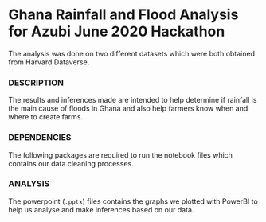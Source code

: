 # Ghana Rainfall and Flood Analysis for Azubi June 2020 Hackathon

The analysis was done on two different datasets which were both obtained from Harvard Dataverse.

### DESCRIPTION

The results and inferences made are intended to help determine if rainfall is the main cause of floods in Ghana and also help farmers know when and where to create farms. 

### DEPENDENCIES

The following packages are required to run the notebook files which contains our data cleaning processes.

### ANALYSIS

The powerpoint (`.pptx`) files contains the graphs we plotted with PowerBI to help us analyse and make inferences based on our data.

